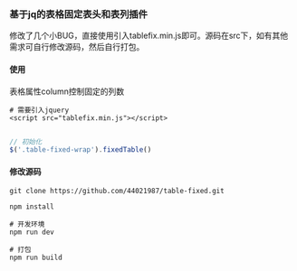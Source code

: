 ### 基于jq的表格固定表头和表列插件

修改了几个小BUG，直接使用引入tablefix.min.js即可。源码在src下，如有其他需求可自行修改源码，然后自行打包。

#### 使用
表格属性column控制固定的列数

```
# 需要引入jquery
<script src="tablefix.min.js"></script>
```

```javascript

// 初始化
$('.table-fixed-wrap').fixedTable()
```
#### 修改源码

```
git clone https://github.com/44021987/table-fixed.git

npm install

# 开发环境
npm run dev

# 打包
npm run build
```